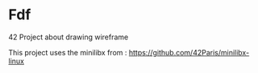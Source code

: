 # Fdf
42 Project about drawing wireframe

This project uses the minilibx from : https://github.com/42Paris/minilibx-linux
